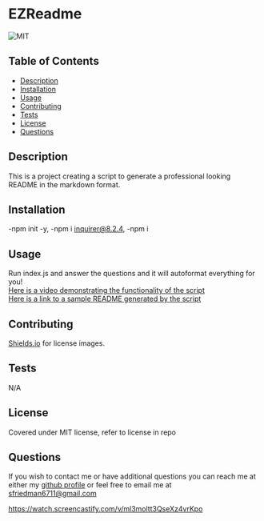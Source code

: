# EZReadme
![MIT](https://img.shields.io/badge/license-MIT-green)
## Table of Contents
- [Description](#description)
- [Installation](#installation)
- [Usage](#usage)
- [Contributing](#contributing)
- [Tests](#tests)
- [License](#license)
- [Questions](#questions)
## Description
This is a project creating a script to generate a professional looking README in the markdown format. 
## Installation
-npm init -y, -npm i inquirer@8.2.4, -npm i
## Usage
Run index.js and answer the questions and it will autoformat everything for you!<br>
[Here is a video demonstrating the functionality of the script](https://watch.screencastify.com/v/ml3moltt3QseXz4vrKpo)<br>
[Here is a link to a sample README generated by the script](https://github.com/reverofsuturb/EZReadme/blob/main/sampleREADME.md)
## Contributing
[Shields.io](https://shields.io/) for license images.
## Tests
N/A
## License
Covered under MIT license, refer to license in repo
## Questions
If you wish to contact me or have additional questions you can reach me at either my [github profile](https://github.com/reverofsuturb) or feel free to email me at [sfriedman6711@gmail.com](mailto:sfriedman6711@gmail.com)

https://watch.screencastify.com/v/ml3moltt3QseXz4vrKpo
